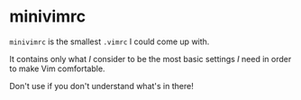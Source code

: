 minivimrc
=========

`minivimrc` is the smallest `.vimrc` I could come up with.

It contains only what *I* consider to be the most basic settings *I* need in order to make Vim comfortable.

Don't use if you don't understand what's in there!
